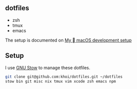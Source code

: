 ## dotfiles

- zsh
- tmux
- emacs

The setup is documented on [My  macOS development setup](https://www.khoi.io/post/macos-development-setup/)

## Setup

I use [GNU Stow](https://www.gnu.org/software/stow/) to manage these dotfiles.

```bash
git clone git@github.com:khoi/dotfiles.git ~/dotfiles
stow bin git misc nix tmux vim xcode zsh emacs npm
```
